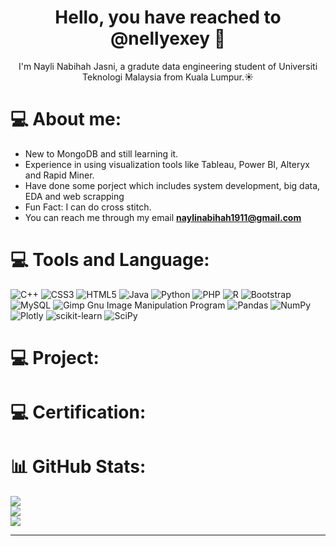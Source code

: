 <h1 align="center">Hello, you have reached to @nellyexey 👋</h1>
<p align="center">I'm Nayli Nabihah Jasni, a gradute data engineering student of Universiti Teknologi Malaysia from Kuala Lumpur.☀️</p>

# 💻 About me:
- New to MongoDB and still learning it.
- Experience in using visualization tools like Tableau, Power BI, Alteryx and Rapid Miner. 
- Have done some porject which includes system development, big data, EDA and web scrapping
- Fun Fact: I can do  cross stitch.
- You can reach me through my email **naylinabihah1911@gmail.com**

# 💻 Tools and Language:
![C++](https://img.shields.io/badge/c++-%2300599C.svg?style=for-the-badge&logo=c%2B%2B&logoColor=white) ![CSS3](https://img.shields.io/badge/css3-%231572B6.svg?style=for-the-badge&logo=css3&logoColor=white) ![HTML5](https://img.shields.io/badge/html5-%23E34F26.svg?style=for-the-badge&logo=html5&logoColor=white) ![Java](https://img.shields.io/badge/java-%23ED8B00.svg?style=for-the-badge&logo=java&logoColor=white) ![Python](https://img.shields.io/badge/python-3670A0?style=for-the-badge&logo=python&logoColor=ffdd54) ![PHP](https://img.shields.io/badge/php-%23777BB4.svg?style=for-the-badge&logo=php&logoColor=white) ![R](https://img.shields.io/badge/r-%23276DC3.svg?style=for-the-badge&logo=r&logoColor=white) ![Bootstrap](https://img.shields.io/badge/bootstrap-%23563D7C.svg?style=for-the-badge&logo=bootstrap&logoColor=white) ![MySQL](https://img.shields.io/badge/mysql-%2300f.svg?style=for-the-badge&logo=mysql&logoColor=white) ![Gimp Gnu Image Manipulation Program](https://img.shields.io/badge/Gimp-657D8B?style=for-the-badge&logo=gimp&logoColor=FFFFFF) ![Pandas](https://img.shields.io/badge/pandas-%23150458.svg?style=for-the-badge&logo=pandas&logoColor=white) ![NumPy](https://img.shields.io/badge/numpy-%23013243.svg?style=for-the-badge&logo=numpy&logoColor=white) ![Plotly](https://img.shields.io/badge/Plotly-%233F4F75.svg?style=for-the-badge&logo=plotly&logoColor=white) ![scikit-learn](https://img.shields.io/badge/scikit--learn-%23F7931E.svg?style=for-the-badge&logo=scikit-learn&logoColor=white) ![SciPy](https://img.shields.io/badge/SciPy-%230C55A5.svg?style=for-the-badge&logo=scipy&logoColor=%white)

# 💻 Project:

# 💻 Certification:

# 📊 GitHub Stats:
![](https://github-readme-stats.vercel.app/api?username=nellyexey&theme=dark&hide_border=false&include_all_commits=false&count_private=false)<br/>
![](https://github-readme-streak-stats.herokuapp.com/?user=nellyexey&theme=dark&hide_border=false)<br/>
![](https://github-readme-stats.vercel.app/api/top-langs/?username=nellyexey&theme=dark&hide_border=false&include_all_commits=false&count_private=false&layout=compact)

---

<!-- Proudly created with GPRM ( https://gprm.itsvg.in ) -->
